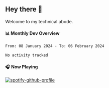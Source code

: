 ## Hey there 👋

Welcome to my technical abode.

#### 📊 Monthly Dev Overview
<!--START_SECTION:waka-->

```txt
From: 08 January 2024 - To: 06 February 2024

No activity tracked
```

<!--END_SECTION:waka-->

#### 🎧 Now Playing

[![spotify-github-profile](https://spotify-github-profile.vercel.app/api/view?uid=james2mid&cover_image=true&theme=natemoo-re)](https://open.spotify.com/user/james2mid?si=2b3baf2b09cb499e)

